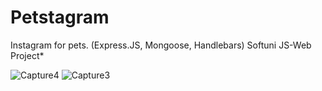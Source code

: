# Petstagram
Instagram for pets. (Express.JS, Mongoose, Handlebars)    Softuni JS-Web Project*

![Capture4](https://github.com/ErikLozanov/Petstagram/assets/122800063/a5132fab-fe60-4d0a-bdf4-f42a91b8c608)
![Capture3](https://github.com/ErikLozanov/Petstagram/assets/122800063/29fc3c47-d401-458a-baea-f0f94bf93709)

